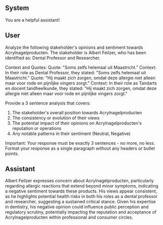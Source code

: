 ## System

You are a helpful assistant!

## User


Analyze the following stakeholder's opinions and sentiment towards Acrylnagelproducten. The stakeholder is Albert Feilzer, who has been identified as: Dental Professor and Researcher.

Context and Quotes:
Quote: "Soms zelfs helemaal uit Maastricht."
Context: In their role as Dental Professor, they stated: "Soms zelfs helemaal uit Maastricht."
Quote: "Hij maakt zich zorgen, omdat deze allergie niet alleen maar voor rode en pijnlijke vingers zorgt."
Context: In their role as Tandarts en docent tandheelkunde, they stated: "Hij maakt zich zorgen, omdat deze allergie niet alleen maar voor rode en pijnlijke vingers zorgt."

Provide a 3 sentence analysis that covers:
1. The stakeholder's overall position towards Acrylnagelproducten
2. The consistency or evolution of their views
3. The potential impact of their opinions on Acrylnagelproducten's reputation or operations
4. Any notable patterns in their sentiment (Neutral, Negative)

Important: Your response must be exactly 3 sentences - no more, no less.
Format your response as a single paragraph without any headers or bullet points.


## Assistant

Albert Feilzer expresses concern about Acrylnagelproducten, particularly regarding allergic reactions that extend beyond minor symptoms, indicating a negative sentiment towards these products. His views appear consistent, as he highlights potential health risks in both his roles as a dental professor and researcher, suggesting a sustained critical stance. Given his expertise in dentistry, his negative opinion could influence public perception and regulatory scrutiny, potentially impacting the reputation and acceptance of Acrylnagelproducten within professional and consumer circles.

